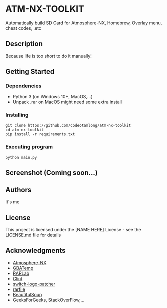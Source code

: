 # ATM-NX-TOOLKIT

Automatically build SD Card for Atmosphere-NX, Homebrew, Overlay menu, cheat codes, .etc

## Description

Because life is too short to do it manually!

## Getting Started

### Dependencies

* Python 3 (on Windows 10+, MacOS,...)
* Unpack .rar on MacOS might need some extra install

### Installing

```
git clone https://github.com/codeotamlong/atm-nx-toolkit
cd atm-nx-toolkit
pip install -r requirements.txt
```

### Executing program

```
python main.py
```

## Screenshot (Coming soon...)

## Authors
It's me

## License

This project is licensed under the [NAME HERE] License - see the LICENSE.md file for details

## Acknowledgments

* [Atmosphere-NX](https://github.com/Atmosphere-NX/Atmosphere)
* [GBATemp](https://gbatemp.net/forums/nintendo-switch.283/)
* [RARLab](https://www.rarlab.com/rar_add.htm)
* [Clint](https://github.com/kennethreitz-archive/clint/)
* [switch-logo-patcher](https://github.com/friedkeenan/switch-logo-patcher)
* [rarfile](https://github.com/markokr/rarfile)
* [BeautifulSoup](https://www.crummy.com/software/BeautifulSoup/)
* GeeksForGeeks, StackOverFlow,...